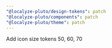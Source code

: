 ```yaml
---
"@localyze-pluto/design-tokens": patch
"@localyze-pluto/components": patch
"@localyze-pluto/theme": patch
---
```


Add icon size tokens 50, 60, 70
